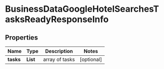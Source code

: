 # BusinessDataGoogleHotelSearchesTasksReadyResponseInfo


## Properties

| Name | Type | Description | Notes |
|------------ | ------------- | ------------- | -------------|
**tasks** | **List<BusinessDataGoogleHotelSearchesTasksReadyTaskInfo>** | array of tasks |[optional]|
